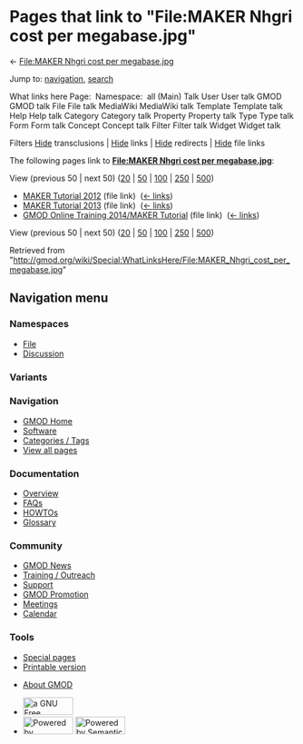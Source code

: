 <div id="mw-page-base" class="noprint">

</div>

<div id="mw-head-base" class="noprint">

</div>

<div id="content" class="mw-body" role="main">

<span id="top"></span>

<div id="mw-js-message" style="display:none;">

</div>



# <span dir="auto">Pages that link to "File:MAKER Nhgri cost per megabase.jpg"</span>

<div id="bodyContent">

<div id="contentSub">

← [File:MAKER Nhgri cost per
megabase.jpg](/wiki/File:MAKER_Nhgri_cost_per_megabase.jpg "File:MAKER Nhgri cost per megabase.jpg")

</div>

<div id="jump-to-nav" class="mw-jump">

Jump to: [navigation](#mw-navigation), [search](#p-search)

</div>

<div id="mw-content-text">

What links here Page:  Namespace:  all (Main) Talk User User talk GMOD
GMOD talk File File talk MediaWiki MediaWiki talk Template Template talk
Help Help talk Category Category talk Property Property talk Type Type
talk Form Form talk Concept Concept talk Filter Filter talk Widget
Widget talk

Filters
[Hide](/mediawiki/index.php?title=Special:WhatLinksHere/File:MAKER_Nhgri_cost_per_megabase.jpg&hidetrans=1 "Special:WhatLinksHere/File:MAKER Nhgri cost per megabase.jpg")
transclusions \|
[Hide](/mediawiki/index.php?title=Special:WhatLinksHere/File:MAKER_Nhgri_cost_per_megabase.jpg&hidelinks=1 "Special:WhatLinksHere/File:MAKER Nhgri cost per megabase.jpg")
links \|
[Hide](/mediawiki/index.php?title=Special:WhatLinksHere/File:MAKER_Nhgri_cost_per_megabase.jpg&hideredirs=1 "Special:WhatLinksHere/File:MAKER Nhgri cost per megabase.jpg")
redirects \|
[Hide](/mediawiki/index.php?title=Special:WhatLinksHere/File:MAKER_Nhgri_cost_per_megabase.jpg&hideimages=1 "Special:WhatLinksHere/File:MAKER Nhgri cost per megabase.jpg")
file links

The following pages link to **[File:MAKER Nhgri cost per
megabase.jpg](/wiki/File:MAKER_Nhgri_cost_per_megabase.jpg "File:MAKER Nhgri cost per megabase.jpg")**:

View (previous 50 \| next 50)
([20](/mediawiki/index.php?title=Special:WhatLinksHere/File:MAKER_Nhgri_cost_per_megabase.jpg&limit=20 "Special:WhatLinksHere/File:MAKER Nhgri cost per megabase.jpg")
\|
[50](/mediawiki/index.php?title=Special:WhatLinksHere/File:MAKER_Nhgri_cost_per_megabase.jpg&limit=50 "Special:WhatLinksHere/File:MAKER Nhgri cost per megabase.jpg")
\|
[100](/mediawiki/index.php?title=Special:WhatLinksHere/File:MAKER_Nhgri_cost_per_megabase.jpg&limit=100 "Special:WhatLinksHere/File:MAKER Nhgri cost per megabase.jpg")
\|
[250](/mediawiki/index.php?title=Special:WhatLinksHere/File:MAKER_Nhgri_cost_per_megabase.jpg&limit=250 "Special:WhatLinksHere/File:MAKER Nhgri cost per megabase.jpg")
\|
[500](/mediawiki/index.php?title=Special:WhatLinksHere/File:MAKER_Nhgri_cost_per_megabase.jpg&limit=500 "Special:WhatLinksHere/File:MAKER Nhgri cost per megabase.jpg"))

- [MAKER Tutorial 2012](/wiki/MAKER_Tutorial_2012 "MAKER Tutorial 2012")
  (file link) ‎ <span class="mw-whatlinkshere-tools">([←
  links](/mediawiki/index.php?title=Special:WhatLinksHere&target=MAKER+Tutorial+2012 "Special:WhatLinksHere"))</span>
- [MAKER Tutorial 2013](/wiki/MAKER_Tutorial_2013 "MAKER Tutorial 2013")
  (file link) ‎ <span class="mw-whatlinkshere-tools">([←
  links](/mediawiki/index.php?title=Special:WhatLinksHere&target=MAKER+Tutorial+2013 "Special:WhatLinksHere"))</span>
- [GMOD Online Training 2014/MAKER
  Tutorial](/wiki/GMOD_Online_Training_2014/MAKER_Tutorial "GMOD Online Training 2014/MAKER Tutorial")
  (file link) ‎ <span class="mw-whatlinkshere-tools">([←
  links](/mediawiki/index.php?title=Special:WhatLinksHere&target=GMOD+Online+Training+2014%2FMAKER+Tutorial "Special:WhatLinksHere"))</span>

View (previous 50 \| next 50)
([20](/mediawiki/index.php?title=Special:WhatLinksHere/File:MAKER_Nhgri_cost_per_megabase.jpg&limit=20 "Special:WhatLinksHere/File:MAKER Nhgri cost per megabase.jpg")
\|
[50](/mediawiki/index.php?title=Special:WhatLinksHere/File:MAKER_Nhgri_cost_per_megabase.jpg&limit=50 "Special:WhatLinksHere/File:MAKER Nhgri cost per megabase.jpg")
\|
[100](/mediawiki/index.php?title=Special:WhatLinksHere/File:MAKER_Nhgri_cost_per_megabase.jpg&limit=100 "Special:WhatLinksHere/File:MAKER Nhgri cost per megabase.jpg")
\|
[250](/mediawiki/index.php?title=Special:WhatLinksHere/File:MAKER_Nhgri_cost_per_megabase.jpg&limit=250 "Special:WhatLinksHere/File:MAKER Nhgri cost per megabase.jpg")
\|
[500](/mediawiki/index.php?title=Special:WhatLinksHere/File:MAKER_Nhgri_cost_per_megabase.jpg&limit=500 "Special:WhatLinksHere/File:MAKER Nhgri cost per megabase.jpg"))

</div>

<div class="printfooter">

Retrieved from
"<http://gmod.org/wiki/Special:WhatLinksHere/File:MAKER_Nhgri_cost_per_megabase.jpg>"

</div>

<div id="catlinks" class="catlinks catlinks-allhidden">

</div>

<div class="visualClear">

</div>

</div>

</div>

<div id="mw-navigation">

## Navigation menu

<div id="mw-head">



<div id="left-navigation">

<div id="p-namespaces" class="vectorTabs" role="navigation"
aria-labelledby="p-namespaces-label">

### Namespaces

- <span id="ca-nstab-image"><a href="/wiki/File:MAKER_Nhgri_cost_per_megabase.jpg" accesskey="c"
  title="View the file page [c]">File</a></span>
- <span id="ca-talk"><a
  href="/mediawiki/index.php?title=File_talk:MAKER_Nhgri_cost_per_megabase.jpg&amp;action=edit&amp;redlink=1"
  accesskey="t"
  title="Discussion about the content page [t]">Discussion</a></span>

</div>

<div id="p-variants" class="vectorMenu emptyPortlet" role="navigation"
aria-labelledby="p-variants-label">

### 

### Variants[](#)

<div class="menu">

</div>

</div>

</div>

<div id="right-navigation">





</div>



</div>

</div>

</div>

<div id="mw-panel">

<div id="p-logo" role="banner">

<a href="/wiki/Main_Page"
style="background-image: url(http://gmod.org/images/GMOD-cogs.png);"
title="Visit the main page"></a>

</div>

<div id="p-Navigation" class="portal" role="navigation"
aria-labelledby="p-Navigation-label">

### Navigation

<div class="body">

- <span id="n-GMOD-Home">[GMOD Home](/wiki/Main_Page)</span>
- <span id="n-Software">[Software](/wiki/GMOD_Components)</span>
- <span id="n-Categories-.2F-Tags">[Categories /
  Tags](/wiki/Categories)</span>
- <span id="n-View-all-pages">[View all
  pages](/wiki/Special:AllPages)</span>

</div>

</div>

<div id="p-Documentation" class="portal" role="navigation"
aria-labelledby="p-Documentation-label">

### Documentation

<div class="body">

- <span id="n-Overview">[Overview](/wiki/Overview)</span>
- <span id="n-FAQs">[FAQs](/wiki/Category:FAQ)</span>
- <span id="n-HOWTOs">[HOWTOs](/wiki/Category:HOWTO)</span>
- <span id="n-Glossary">[Glossary](/wiki/Glossary)</span>

</div>

</div>

<div id="p-Community" class="portal" role="navigation"
aria-labelledby="p-Community-label">

### Community

<div class="body">

- <span id="n-GMOD-News">[GMOD News](/wiki/GMOD_News)</span>
- <span id="n-Training-.2F-Outreach">[Training /
  Outreach](/wiki/Training_and_Outreach)</span>
- <span id="n-Support">[Support](/wiki/Support)</span>
- <span id="n-GMOD-Promotion">[GMOD
  Promotion](/wiki/GMOD_Promotion)</span>
- <span id="n-Meetings">[Meetings](/wiki/Meetings)</span>
- <span id="n-Calendar">[Calendar](/wiki/Calendar)</span>

</div>

</div>

<div id="p-tb" class="portal" role="navigation"
aria-labelledby="p-tb-label">

### Tools

<div class="body">

- <span id="t-specialpages"><a href="/wiki/Special:SpecialPages" accesskey="q"
  title="A list of all special pages [q]">Special pages</a></span>
- <span id="t-print"><a
  href="/mediawiki/index.php?title=Special:WhatLinksHere/File:MAKER_Nhgri_cost_per_megabase.jpg&amp;printable=yes"
  rel="alternate" accesskey="p"
  title="Printable version of this page [p]">Printable version</a></span>

</div>

</div>

</div>

</div>

<div id="footer" role="contentinfo">

- <span id="footer-places-about">[About
  GMOD](/wiki/GMOD:About "GMOD:About")</span>

<!-- -->

- <span id="footer-copyrightico">[<img src="http://www.gnu.org/graphics/gfdl-logo-small.png" width="88"
  height="31" alt="a GNU Free Documentation License" />](http://www.gnu.org/licenses/fdl-1.3.html)</span>
- <span id="footer-poweredbyico">[<img src="/mediawiki/skins/common/images/poweredby_mediawiki_88x31.png"
  width="88" height="31" alt="Powered by MediaWiki" />](//www.mediawiki.org/)
  [<img
  src="/mediawiki/extensions/SemanticMediaWiki/includes/../resources/images/smw_button.png"
  width="88" height="31" alt="Powered by Semantic MediaWiki" />](https://www.semantic-mediawiki.org/wiki/Semantic_MediaWiki)</span>

<div style="clear:both">

</div>

</div>
